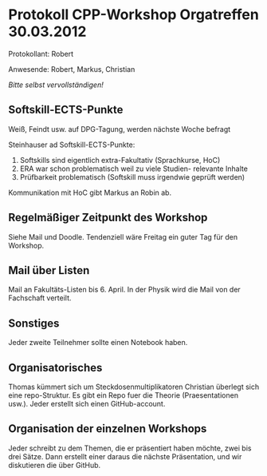 Protokoll CPP-Workshop Orgatreffen 30.03.2012
=============================================

Protokollant: Robert

Anwesende: Robert, Markus, Christian

*Bitte selbst vervollständigen!*

Softskill-ECTS-Punkte
---------------------

Weiß, Feindt usw. auf DPG-Tagung, werden nächste Woche befragt

Steinhauser ad Softskill-ECTS-Punkte:

 1. Softskills sind eigentlich extra-Fakultativ (Sprachkurse, HoC)
 2. ERA war schon problematisch weil zu viele Studien- relevante Inhalte
 3. Prüfbarkeit problematisch (Softskill muss irgendwie geprüft werden)

Kommunikation mit HoC gibt Markus an Robin ab.


Regelmäßiger Zeitpunkt des Workshop
-----------------------------------

Siehe Mail und Doodle. Tendenziell wäre Freitag ein guter Tag für den Workshop.


Mail über Listen
----------------

Mail an Fakultäts-Listen bis 6. April. In der Physik wird die Mail von der Fachschaft verteilt.


Sonstiges
---------

Jeder zweite Teilnehmer sollte einen Notebook haben.


Organisatorisches
-----------------

Thomas kümmert sich um Steckdosenmultiplikatoren
Christian überlegt sich eine repo-Struktur.
Es gibt ein Repo fuer die Theorie (Praesentationen usw.).
Jeder erstellt sich einen GitHub-account.

Organisation der einzelnen Workshops
------------------------------------

Jeder schreibt zu dem Themen, die er präsentiert haben möchte, zwei bis drei Sätze. Dann erstellt einer daraus die nächste Präsentation, und wir diskutieren die über GitHub.

